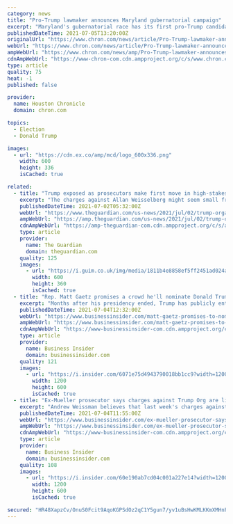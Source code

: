 ```yaml
---
category: news
title: "Pro-Trump lawmaker announces Maryland gubernatorial campaign"
excerpt: "Maryland's gubernatorial race has its first pro-Trump candidate. Dan Cox, a Republican state delegate, announced Sunday that he is running for governor in 2022. The Baltimore Sun reports that Cox didn't respond to its interview requests after he made the announcement over social media and text message."
publishedDateTime: 2021-07-05T13:20:00Z
originalUrl: "https://www.chron.com/news/article/Pro-Trump-lawmaker-announces-Maryland-16293976.php"
webUrl: "https://www.chron.com/news/article/Pro-Trump-lawmaker-announces-Maryland-16293976.php"
ampWebUrl: "https://www.chron.com/news/amp/Pro-Trump-lawmaker-announces-Maryland-16293976.php"
cdnAmpWebUrl: "https://www-chron-com.cdn.ampproject.org/c/s/www.chron.com/news/amp/Pro-Trump-lawmaker-announces-Maryland-16293976.php"
type: article
quality: 75
heat: -1
published: false

provider:
  name: Houston Chronicle
  domain: chron.com

topics:
  - Election
  - Donald Trump

images:
  - url: "https://cdn.ex.co/amp/mcd/logo_600x336.png"
    width: 600
    height: 336
    isCached: true

related:
  - title: "Trump exposed as prosecutors make first move in high-stakes chess game"
    excerpt: "The charges against Allan Weisselberg might seem small fry, but the threat to people higher up the food chain is mounting"
    publishedDateTime: 2021-07-02T05:32:00Z
    webUrl: "https://www.theguardian.com/us-news/2021/jul/02/trump-organization-tax-charges-prosecutors-allen-weisselberg"
    ampWebUrl: "https://amp.theguardian.com/us-news/2021/jul/02/trump-organization-tax-charges-prosecutors-allen-weisselberg"
    cdnAmpWebUrl: "https://amp-theguardian-com.cdn.ampproject.org/c/s/amp.theguardian.com/us-news/2021/jul/02/trump-organization-tax-charges-prosecutors-allen-weisselberg"
    type: article
    provider:
      name: The Guardian
      domain: theguardian.com
    quality: 125
    images:
      - url: "https://i.guim.co.uk/img/media/1811b4e8858ef5ff2451ad024adf2fdf6eb5fac9/0_11_3500_2101/master/3500.jpg?width=300&quality=45&auto=format&fit=max&dpr=2&s=6f92d3e9e6dd5f61bea65e53cc0537c7"
        width: 600
        height: 360
        isCached: true
  - title: "Rep. Matt Gaetz promises a crowd he'll nominate Donald Trump for House speaker"
    excerpt: "Months after his presidency ended, Trump has publicly entertained the idea of becoming House Speaker."
    publishedDateTime: 2021-07-04T12:32:00Z
    webUrl: "https://www.businessinsider.com/matt-gaetz-promises-to-nominate-trump-for-house-speaker-2021-7"
    ampWebUrl: "https://www.businessinsider.com/matt-gaetz-promises-to-nominate-trump-for-house-speaker-2021-7?amp"
    cdnAmpWebUrl: "https://www-businessinsider-com.cdn.ampproject.org/c/s/www.businessinsider.com/matt-gaetz-promises-to-nominate-trump-for-house-speaker-2021-7?amp"
    type: article
    provider:
      name: Business Insider
      domain: businessinsider.com
    quality: 121
    images:
      - url: "https://i.insider.com/6071e75d4943790018bb1cc9?width=1200&format=jpeg"
        width: 1200
        height: 600
        isCached: true
  - title: "Ex-Mueller prosecutor says charges against Trump Org are likely a 'shot across the bow' with more to come"
    excerpt: "Andrew Weissman believes that last week's charges against the Trump Org are about sending a warning to employees at the company."
    publishedDateTime: 2021-07-04T11:55:00Z
    webUrl: "https://www.businessinsider.com/ex-mueller-prosecutor-says-more-trump-charges-are-likely-2021-7"
    ampWebUrl: "https://www.businessinsider.com/ex-mueller-prosecutor-says-more-trump-charges-are-likely-2021-7?amp"
    cdnAmpWebUrl: "https://www-businessinsider-com.cdn.ampproject.org/c/s/www.businessinsider.com/ex-mueller-prosecutor-says-more-trump-charges-are-likely-2021-7?amp"
    type: article
    provider:
      name: Business Insider
      domain: businessinsider.com
    quality: 108
    images:
      - url: "https://i.insider.com/60e190ab7cd04c001a227e14?width=1200&format=jpeg"
        width: 1200
        height: 600
        isCached: true

secured: "HR48XapzCv/OnuS0Fcit9AqoKGPSdOz2qC1Y5gun7/yv1uBsHwKMLKKmXMHnPQU2hMgHXFI5/dmx/zALBVs1RcNK7ZWPOk4Rzv3F2BPDbz+E/47WnVtVquZYQEToC9FjcqL7I3lHpaFNB2UQMMS4CNR9VTE7ArlVyipg/1yC7DT2CUjwqkvRh7kzyEyuH8EBcvljWy8fKW0Yzc3rPZpJMsd2yq5AdOG6Nq5+EeeygcFn3Uvnmhw0/sHqmPq4XJWCXEh0fW1MB2I8Rt3bSJ5NCdIaW6CqdAx2GPTTkPWveed1RAhKMifH75qx9Q/RggtFwlGCGieAGfaetoncozxgrcIqG9NWH3yYhp+ImoVeFDU=;OwYIDdCDXIfQQ13jD5SGkw=="
---
```


